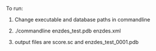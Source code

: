 To run:

1. Change executable and database paths in commandline

2. ./commandline enzdes_test.pdb enzdes.xml

3. output files are score.sc and enzdes_test_0001.pdb

